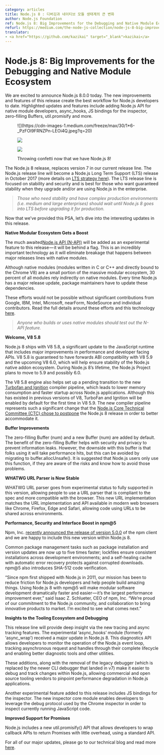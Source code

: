 ```yaml
---
category: articles
title: Node.js 8 : 디버깅과 네이티브 모듈 생태계의 큰 변화
author: Node.js Foundation
ref: Node.js 8: Big Improvements for the Debugging and Native Module Ecosystem
refurl: https://medium.com/the-node-js-collection/node-js-8-big-improvements-for-the-debugging-and-native-module-ecosystem-58454861f2fc
translator:
- <a href="https://github.com/kazikai" target="_blank">kazikai</a>
---
```

# **Node.js 8: Big Improvements for the Debugging and Native Module Ecosystem**

We are excited to announce Node.js 8.0.0 today. The new improvements and features of this release create the best workflow for Node.js developers to date. Highlighted updates and features include adding Node.js API for native module developers, async_hooks, JS bindings for the inspector, zero-filling Buffers, util.promisify and more.

<figure name="a2bc" id="a2bc" class="graf graf--figure graf-after--p">

<div class="aspectRatioPlaceholder is-locked" style="max-width: 700px; max-height: 467px;">

<div class="progressiveMedia js-progressiveMedia graf-image is-canvasLoaded is-imageLoaded" data-image-id="1*6-_PzFOl9FRNZPn-LEOi4Q.jpeg" data-width="1920" data-height="1280" data-action="zoom" data-action-value="1*6-_PzFOl9FRNZPn-LEOi4Q.jpeg" data-scroll="native">![](https://cdn-images-1.medium.com/freeze/max/30/1*6-_PzFOl9FRNZPn-LEOi4Q.jpeg?q=20)

<canvas class="progressiveMedia-canvas js-progressiveMedia-canvas" width="75" height="50"></canvas>

![](https://cdn-images-1.medium.com/max/800/1*6-_PzFOl9FRNZPn-LEOi4Q.jpeg)

<noscript class="js-progressiveMedia-inner"><img class="progressiveMedia-noscript js-progressiveMedia-inner" src="https://cdn-images-1.medium.com/max/800/1*6-_PzFOl9FRNZPn-LEOi4Q.jpeg"></noscript>

</div>

</div>

<figcaption class="imageCaption">Throwing confetti now that we have Node.js 8!</figcaption>

</figure>

The Node.js 8 release, replaces version 7 in our current release line. The Node.js release line will become a Node.js Long Term Support (LTS) release in October 2017 (more details on [LTS strategy here](https://github.com/nodejs/LTS)). The LTS release line is focused on stability and security and is best for those who want guaranteed stability when they upgrade and/or are using Node.js in the enterprise.

> _Those who need stability and have complex production environments (i.e. medium and large enterprises) should wait until Node.js 8 goes into LTS before upgrading it for production._

Now that we’ve provided this PSA, let’s dive into the interesting updates in this release.

**Native Modular Ecosystem Gets a Boost**

The much awaited[Node.js API (N-API)](https://medium.com/the-node-js-collection/ibm-intel-microsoft-mozilla-and-nodesource-join-forces-on-node-js-48e21ffb697d) will be added as an experimental feature to this release — it will be behind a flag. This is an incredibly important technology as it will eliminate breakage that happens between major releases lines with native modules.

Although native modules (modules written in C or C++ and directly bound to the Chrome V8) are a small portion of the massive modular ecosystem, 30 percent of all modules rely indirectly on native modules. Every time Node.js has a major release update, package maintainers have to update these dependencies.

These efforts would not be possible without significant contributions from Google, IBM, Intel, Microsoft, nearForm, NodeSource and individual contributors. Read the full details around these efforts and this technology [here](https://medium.com/@nodejs/n-api-next-generation-node-js-apis-for-native-modules-169af5235b06).

> _Anyone who builds or uses native modules should test out the N-API feature._

**Welcome, V8 5.8**

Node.js 8 ships with V8 5.8, a significant update to the JavaScript runtime that includes major improvements in performance and developer facing APIs. V8 5.8 is guaranteed to have forwards ABI compatibility with V8 5.9 and the upcoming V8 6.0, which will help ensure stability of the Node.js native addon ecosystem. During Node.js 8’s lifetime, the Node.js Project plans to move to 5.9 and possibly 6.0.

The V8 5.8 engine also helps set up a pending transition to the new [Turbofan and Ignition](https://v8project.blogspot.com/2017/05/launching-ignition-and-turbofan.html) compiler pipeline, which leads to lower memory consumption and faster startup across Node.js applications. Although this has existed in previous versions of V8, TurboFan and Ignition will be enabled by default for the first time in V8 5.9\. The new compiler pipeline represents such a significant change that the [Node.js Core Technical Committee (CTC) chose to postpone](https://medium.com/the-node-js-collection/node-js-8-0-0-has-been-delayed-and-will-ship-on-or-around-may-30th-cd38ba96980d) the Node.js 8 release in order to better accommodate it.

**Buffer Improvements**

The zero-filling Buffer (num) and a new Buffer (num) are added by default. The benefit of the zero-filling Buffer helps with security and privacy to prevent information leaks. However, the downside with this buffer is that folks using it will take performance hits, but this can be avoided by migrating to buffer.allocUnsafe(). It is suggested that Node.js users only use this function, if they are aware of the risks and know how to avoid those problems.

**WHATWG URL Parser is Now Stable**

WHATWG URL parser goes from experimental status to fully supported in this version, allowing people to use a URL parser that is compliant to the spec and more compatible with the browser. This new URL implementation matches the URL implementation and API available in modern web browsers like Chrome, Firefox, Edge and Safari, allowing code using URLs to be shared across environments.

**Performance, Security and Interface Boost in npm@5**

Npm, Inc. [recently announced the release of version 5.0.0](https://medium.com/npm-inc/npm-5-is-now-latest-d674e9e3b0ec) of the npm client and we are happy to include this new version within Node.js 8.

Common package management tasks such as package installation and version updates are now up to five times faster; lockfiles ensure consistent installations across development environments; and a self-healing cache with automatic error recovery protects against corrupted downloads. npm@5 also introduces SHA-512 code verification.

“Since npm first shipped with Node.js in 2011, our mission has been to reduce friction for Node.js developers and help people build amazing things. Using Node.js 8 with npm@5 will make modular software development dramatically faster and easier — it’s the largest performance improvement ever,” said Isaac Z. Schlueter, CEO of npm, Inc. “We’re proud of our commitment to the Node.js community, and collaboration to bring innovative products to market. I’m excited to see what comes next.”

**Insights to the Tooling Ecosystem and Debugging**

This release line will provide deep insight via the new tracing and async tracking features. The experimental ‘async_hooks’ module (formerly ‘async_wrap’) received a major update in Node.js 8\. This diagnostics API allows developers to monitor the operation of the Node.js event loop, tracking asynchronous request and handles through their complete lifecycle and enabling better diagnostic tools and other utilities.

These additions, along with the removal of the legacy debugger (which is replaced by the newer CLI debugger that landed in v7) make it easier to debug and track changes within Node.js, allowing commercial and open source tooling vendors to pinpoint performance degradation in Node.js applications.

Another experimental feature added to this release includes JS bindings for the inspector. The new inspector core module enables developers to leverage the debug protocol used by the Chrome inspector in order to inspect currently running JavaScript code.

**Improved Support for Promises**

Node.js includes a new util.promisify() API that allows developers to wrap callback APIs to return Promises with little overhead, using a standard API.

For all of our major updates, please go to our technical blog and read more [here](https://nodejs.org/en/blog/release/v8.0.0/).
